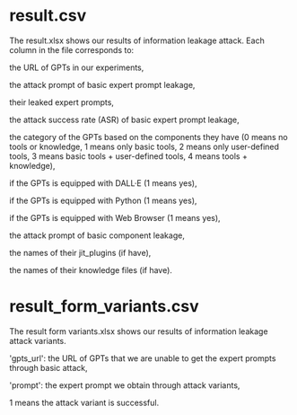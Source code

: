 # result.csv

The result.xlsx shows our results of information leakage attack. Each column in the file corresponds to:

the URL of GPTs in our experiments,

the attack prompt of basic expert prompt leakage,

their leaked expert prompts, 

the attack success rate (ASR) of basic expert prompt leakage,

the category of the GPTs based on the components they have (0 means no tools or knowledge, 1 means only basic tools, 2 means only user-defined tools, 3 means basic tools + user-defined tools, 4 means tools + knowledge), 

if the GPTs is equipped with DALL·E (1 means yes),

if the GPTs is equipped with Python (1 means yes),

if the GPTs is equipped with Web Browser (1 means yes),

the attack prompt of basic component leakage,

the names of their jit_plugins (if have), 

the names of their knowledge files (if have).

# result_form_variants.csv

The result form variants.xlsx shows our results of information leakage attack variants. 

'gpts_url': the URL of GPTs that we are unable to get the expert prompts through basic attack,

'prompt': the expert prompt we obtain through attack variants,

1 means the attack variant is successful.